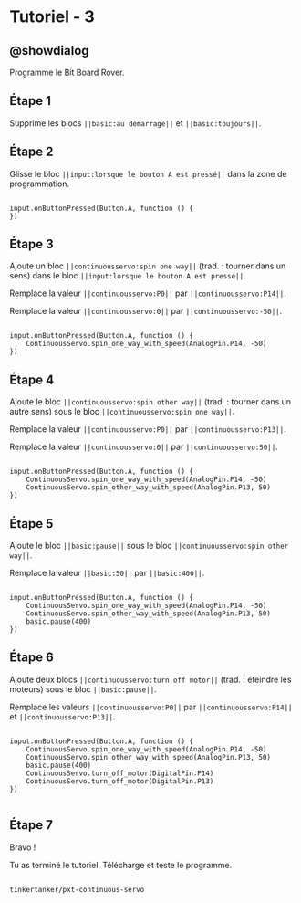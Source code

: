 # Tutoriel - 3

## @showdialog

Programme le Bit Board Rover.

## Étape 1

Supprime les blocs ``||basic:au démarrage||`` et ``||basic:toujours||``.

## Étape 2

Glisse le bloc ``||input:lorsque le bouton A est pressé||`` dans la zone de programmation.

```blocks

input.onButtonPressed(Button.A, function () {
})

```

## Étape 3

Ajoute un bloc ``||continuousservo:spin one way||`` (trad. : tourner dans un sens) dans le bloc ``||input:lorsque le bouton A est pressé||``.

Remplace la valeur ``||continuousservo:P0||`` par ``||continuousservo:P14||``.

Remplace la valeur ``||continuousservo:0||`` par ``||continuousservo:-50||``.

```blocks

input.onButtonPressed(Button.A, function () {
    ContinuousServo.spin_one_way_with_speed(AnalogPin.P14, -50)
})

```

## Étape 4

Ajoute le bloc ``||continuousservo:spin other way||`` (trad. : tourner dans un autre sens) sous le bloc ``||continuousservo:spin one way||``.

Remplace la valeur ``||continuousservo:P0||`` par ``||continuousservo:P13||``.

Remplace la valeur ``||continuousservo:0||`` par ``||continuousservo:50||``.

```blocks

input.onButtonPressed(Button.A, function () {
    ContinuousServo.spin_one_way_with_speed(AnalogPin.P14, -50)
    ContinuousServo.spin_other_way_with_speed(AnalogPin.P13, 50)
})

```

## Étape 5

Ajoute le bloc ``||basic:pause||`` sous le bloc ``||continuousservo:spin other way||``.

Remplace la valeur ``||basic:50||`` par ``||basic:400||``.

```blocks

input.onButtonPressed(Button.A, function () {
    ContinuousServo.spin_one_way_with_speed(AnalogPin.P14, -50)
    ContinuousServo.spin_other_way_with_speed(AnalogPin.P13, 50)
    basic.pause(400)
})

```

## Étape 6

Ajoute deux blocs ``||continuousservo:turn off motor||`` (trad. : éteindre les moteurs) sous le bloc ``||basic:pause||``.

Remplace les valeurs ``||continuousservo:P0||`` par ``||continuousservo:P14||`` et ``||continuousservo:P13||``.

```blocks

input.onButtonPressed(Button.A, function () {
    ContinuousServo.spin_one_way_with_speed(AnalogPin.P14, -50)
    ContinuousServo.spin_other_way_with_speed(AnalogPin.P13, 50)
    basic.pause(400)
    ContinuousServo.turn_off_motor(DigitalPin.P14)
    ContinuousServo.turn_off_motor(DigitalPin.P13)
})


```
## Étape 7

Bravo !

Tu as terminé le tutoriel. Télécharge et teste le programme.

```package

tinkertanker/pxt-continuous-servo

```
